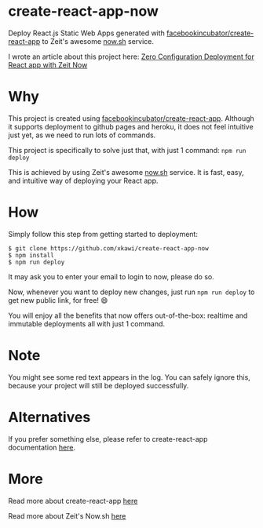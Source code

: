 # create-react-app-now

Deploy React.js Static Web Apps generated with [facebookincubator/create-react-app](https://github.com/facebookincubator/create-react-app) to Zeit's awesome [now.sh](https://zeit.co/now/) service.

I wrote an article about this project here: [Zero Configuration Deployment for React app with Zeit Now](https://medium.com/@kawixiao/zero-configuration-deployment-for-react-apps-with-zeits-now-4f002be98c#.eyvj3mjdb)

# Why

This project is created using [facebookincubator/create-react-app](https://github.com/facebookincubator/create-react-app).
Although it supports deployment to github pages and heroku, it does not feel intuitive just yet, as we need to run lots of commands.

This project is specifically to solve just that, with just 1 command: `npm run deploy`

This is achieved by using Zeit's awesome [now.sh](https://zeit.co/now/) service.
It is fast, easy, and intuitive way of deploying your React app.

# How

Simply follow this step from getting started to deployment:

```
$ git clone https://github.com/xkawi/create-react-app-now
$ npm install
$ npm run deploy
```

It may ask you to enter your email to login to now, please do so.

Now, whenever you want to deploy new changes, just run `npm run deploy` to get new public link, for free! :smile:

You will enjoy all the benefits that now offers out-of-the-box: realtime and immutable deployments all with just 1 command.

# Note

You might see some red text appears in the log. You can safely ignore this, because your project will still be deployed successfully.

# Alternatives

If you prefer something else, please refer to create-react-app documentation [here](https://github.com/facebookincubator/create-react-app/blob/master/packages/react-scripts/template/README.md#deployment).

# More

Read more about create-react-app [here](https://github.com/facebookincubator/create-react-app)

Read more about Zeit's Now.sh [here](https://zeit.co/now)
